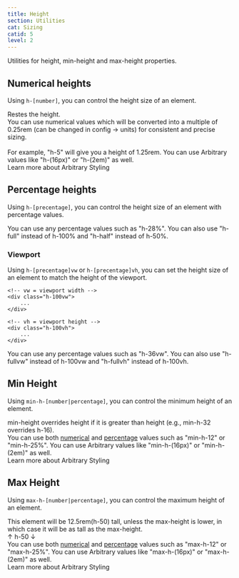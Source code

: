 ```yaml
---
title: Height
section: Utilities
cat: Sizing
catid: 5
level: 2
---
```


Utilities for height, min-height and max-height properties.

## Numerical heights

Using `h-[number]`, you can control the height size of an element.

<utldemo utl="h" :items="['8','12','16','32','auto']" active="8">
    <div class="target-demo w-5 bg-c-primary rounded-md" _="(&.h-auto + div) d-block"></div>
    <div class="h-5 d-none">Restes the height.</div>
</utldemo>

<alert-box type="info">
  <span>
    You can use numerical values which will be converted into a multiple of 0.25rem (can be changed in config → units) for consistent and precise sizing. <br> <br> For example, <span class="text-c-blue font-code">"h-5"</span> will give you a height of 1.25rem.
  </span>
</alert-box>

<s-box color="green:-2">
  <span>
    You can use Arbitrary values like <span class="hl">"h-(16px)"</span> or <span class="hl">"h-(2em)"</span> as well. <br>
    <span class="text-sm text-w-400">Learn more about <nuxt-link to="/docs/guide/arbitrary-styling">Arbitrary Styling</nuxt-link></span>
  </span>
</s-box>

## Percentage heights

Using `h-[precentage]`, you can control the height size of an element with percentage values.

<utldemo utl="h" :items="['25%','33%','50%','66%','75%','100%']" active="25%">
    <div class="p-relative h-50">
        <div class="target-demo w-5 bg-c-primary rounded-md"></div>
        <div class="p-absolute w-5 h-full bg-c-primary[20] top-0 rounded-md"></div>
    </div>
</utldemo>

<alert-box type="info">
  <span>
    You can use any percentage values such as <span class="text-c-blue font-code">"h-28%"</span>.
  </span>
</alert-box>

<alert-box type="info">
  <span>
    You can also use <span class="text-c-blue font-code">"h-full"</span> instead of h-100% and <span class="text-c-blue font-code">"h-half"</span> instead of h-50%.
  </span>
</alert-box>

### Viewport

Using `h-[precentage]vw` or `h-[precentage]vh`, you can set the height size of an element to match the height of the viewport.

<showcode lang="html">

```
<!-- vw = viewport width -->
<div class="h-100vw">
    ...
</div>

<!-- vh = viewport height -->
<div class="h-100vh">
    ...
</div>
```

</showcode>

<alert-box type="info">
  <span>
    You can use any percentage values such as <span class="text-c-blue font-code">"h-36vw"</span>.
  </span>
</alert-box>
<alert-box type="info">
  <span>
    You can also use <span class="text-c-blue font-code">"h-fullvw"</span> instead of h-100vw and <span class="text-c-blue font-code">"h-fullvh"</span> instead of h-100vh.
  </span>
</alert-box>

## Min Height

Using `min-h-[number|percentage]`, you can control the minimum height of an element.

<utldemo utl="min-h" :items="['16','32']" active="16" _="(.demo) h-48">
    <div class="target-demo pa-5 w-80 h-16 bg-c-primary text-c-white rounded-md">
      min-height overrides height if it is greater than height (e.g., min-h-32 overrides h-16).
    </div>
</utldemo>

<alert-box type="info">
  <span>
    You can use both <a href="#numerical-heights">numerical</a> and <a href="#percentage-heights">percentage</a> values such as <span class="text-c-blue font-code">"min-h-12"</span> or <span class="text-c-blue font-code">"min-h-25%"</span>.
  </span>
</alert-box>

<s-box color="green:-2">
  <span>
    You can use Arbitrary values like <span class="hl">"min-h-(16px)"</span> or <span class="hl">"min-h-(2em)"</span> as well. <br>
    <span class="text-sm text-w-400">Learn more about <nuxt-link to="/docs/guide/arbitrary-styling">Arbitrary Styling</nuxt-link></span>
  </span>
</s-box>

## Max Height

Using `max-h-[number|percentage]`, you can control the maximum height of an element.

<utldemo utl="max-h" :items="['32','44']" active="32" _="(.demo) h-80">
    <div class="target-demo pa-5 w-100 h-50 bg-c-primary text-c-white rounded-md">
        This element will be 12.5rem(h-50) tall, unless the max-height is lower, in which case it will be as tall as the max-height.
    </div>
    <div class="w-16 h-full d-flex a-items-center j-content-center flex-col text-a-center text-c-white rounded-md" i-sm="text-60">
       <span>↑</span> <span>h-50</span> <span>↓</span>
    </div>
    <div class="w-5 h-50 d-flex a-items-center j-content-center flex-col text-a-center bg-c-blue text-c-white rounded-md">
    </div>
</utldemo>

<alert-box type="info">
  <span>
    You can use both <a href="#numerical-heights">numerical</a> and <a href="#percentage-heights">percentage</a> values such as <span class="text-c-blue font-code">"max-h-12"</span> or <span class="text-c-blue font-code">"max-h-25%"</span>.
  </span>
</alert-box>

<s-box color="green:-2">
  <span>
    You can use Arbitrary values like <span class="hl">"max-h-(16px)"</span> or <span class="hl">"max-h-(2em)"</span> as well. <br>
    <span class="text-sm text-w-400">Learn more about <nuxt-link to="/docs/guide/arbitrary-styling">Arbitrary Styling</nuxt-link></span>
  </span>
</s-box>
